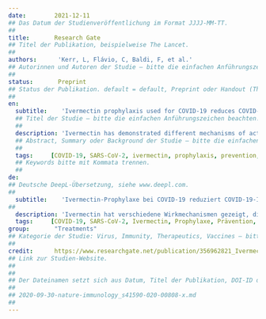 ```yaml
---
date:        2021-12-11
## Das Datum der Studienveröffentlichung im Format JJJJ-MM-TT.
##
title:       Research Gate 
## Titel der Publikation, beispielweise The Lancet.
##
authors:      'Kerr, L, Flávio, C, Baldi, F, et al.'
## Autorinnen und Autoren der Studie – bitte die einfachen Anführungszeichen beachten!
##
status:       Preprint
## Status der Publikation. default = default, Preprint oder Handout (Thesenpapier)
##
en:
  subtitle:    'Ivermectin prophylaxis used for COVID-19 reduces COVID-19 infection and mortality rates: A 220,517-subject, populational-level retrospective citywide'
  ## Titel der Studie – bitte die einfachen Anführungszeichen beachten!
  ##
  description: 'Ivermectin has demonstrated different mechanisms of actions that could potentially protect from both COVID-19 infection and COVID-19-related comorbidities. Based on the existing literature and safety profile of ivermectin, a citywide program of prophylactic use of ivermectin for COVID-19 was implemented in Itajai, a Southern city in Brazil in the state of Santa Catarina. The objective of this analysis is to evaluate the effects of the use of ivermectin for prevention of COVID-19 infection, risk of dying and mortality, compared to non-users. This is a retrospective analysis of registry data from the medical based citywide COVID-19 prevention with ivermectin program, between July 2020 to December of 2020. The whole population of Itajaí was invited for a medical visit to compile demographic and medical parameters. In the absence of contraindications, ivermectin was offered as an optional treatment for 2 days every 15 days at a dose of 0.2mg/kg/day. Patients’ preferences and medical autonomy were preserved. Ivermectin users were compared with the comorbidity-matched population of non-users for COVID-19 by age, sex, COVID-19 infection rate, and COVID-19 mortality rate. Results in terms of mortality were adjusted for all relevant variables and Propensity Score Matching (PSM) was calculated. A total of 220,517 subjects were included in the analysis; 133,051 (60.3%) ivermectin users and 87,466 (39.7%) non-users. COVID-19 infection occurred in 4,311 (3.2%) treated subjects, and 3,034 (3.5%) non-treated subjects. This evidence showed a 7% reduction in COVID-19 infection rate with use of ivermectin: COVID-19 infection rate ratio. A total of 62 deaths (1.4% mortality rate) occurred among users and 79 deaths (2.6% mortality rate) among non-users, showing a 48% reduction in mortality rate. Risk of dying from COVID-19 among ivermectin users was 45% lower than non-users. Prophylactic use of ivermectin showed significantly reduced COVID-19 infection rate, mortality rate and chance of dying from COVID-19 on a calculated population-level analysis, which controlled for all relevant confounding variables.'
  ## Abstract, Summary oder Background der Studie – bitte die einfachen Anführungszeichen beachten!
  ##
  tags:     [COVID-19, SARS-CoV-2, ivermectin, prophylaxis, prevention, coronavirus]
  ## Keywords bitte mit Kommata trennen.
  ##
de: 
## Deutsche DeepL-Übersetzung, siehe www.deepl.com.
##
  subtitle:    'Ivermectin-Prophylaxe bei COVID-19 reduziert COVID-19-Infektions- und Sterblichkeitsraten: Eine stadtweite retrospektive Studie mit 220.517 Probanden auf Bevölkerungsebene'
##
  description: 'Ivermectin hat verschiedene Wirkmechanismen gezeigt, die potenziell sowohl vor einer COVID-19-Infektion als auch vor COVID-19-bedingten Komorbiditäten schützen könnten. Auf der Grundlage der vorhandenen Literatur und des Sicherheitsprofils von Ivermectin wurde in Itajai, einer Stadt im Süden Brasiliens im Bundesstaat Santa Catarina, ein stadtweites Programm zur prophylaktischen Anwendung von Ivermectin gegen COVID-19 durchgeführt. Ziel dieser Analyse ist, die Auswirkungen der Anwendung von Ivermectin zur Vorbeugung von COVID-19-Infektionen, das Sterberisiko und die Sterblichkeit im Vergleich zu Nichtanwendern zu bewerten. Es handelt sich um eine retrospektive Analyse von Registerdaten aus dem medizinisch basierten stadtweiten COVID-19-Präventionsprogramm mit Ivermectin zwischen Juli 2020 und Dezember 2020. Die gesamte Bevölkerung von Itajaí wurde zu einem Arztbesuch eingeladen, um demografische und medizinische Parameter zu erheben. Wenn keine Kontraindikationen vorlagen, wurde Ivermectin als optionale Behandlung für 2 Tage alle 15 Tage in einer Dosis von 0,2 mg/kg/Tag angeboten. Die Präferenzen der Patienten und ihre medizinische Autonomie wurden gewahrt. Die Ivermectin-Anwender wurden mit der komorbiditätsangepassten Population der Nicht-Anwender von COVID-19 nach Alter, Geschlecht, COVID-19-Infektionsrate und COVID-19-Mortalitätsrate verglichen. Die Ergebnisse in Bezug auf die Sterblichkeit wurden um alle relevanten Variablen bereinigt, und es wurde ein Propensity Score Matching (PSM) berechnet. Insgesamt wurden 220.517 Probanden in die Analyse einbezogen; 133.051 (60,3 %) Ivermectin-Anwender und 87.466 (39,7 %) Nicht-Anwender. Eine COVID-19-Infektion trat bei 4 311 (3,2 %) behandelten Probanden und 3 034 (3,5 %) nicht behandelten Probanden auf. Die Ergebnisse zeigen, dass die COVID-19-Infektionsrate durch die Anwendung von Ivermectin um 7 % gesenkt werden konnte: Verhältnis COVID-19-Infektionsrate. Insgesamt traten 62 Todesfälle (1,4 % Sterblichkeitsrate) bei den Anwendern und 79 Todesfälle (2,6 % Sterblichkeitsrate) bei den Nichtanwendern auf, was eine Verringerung der Sterblichkeitsrate um 48 % bedeutet. Das Risiko, an COVID-19 zu sterben, war bei Ivermectin-Anwendern um 45 % geringer als bei Nicht-Anwendern. Die prophylaktische Anwendung von Ivermectin führte zu einer signifikanten Verringerung der COVID-19-Infektionsrate, der Sterblichkeitsrate und des Risikos, an COVID-19 zu sterben, bei einer berechneten Analyse auf Bevölkerungsebene, bei der alle relevanten Störfaktoren berücksichtigt wurden.'
  tags:     [COVID-19, SARS-CoV-2, Ivermectin, Prophylaxe, Prävention, Coronavirus]
group:       "Treatments"
## Kategorie der Studie: Virus, Immunity, Therapeutics, Vaccines – bitte die Anführungszeichen beachten!
##
credit:      https://www.researchgate.net/publication/356962821_Ivermectin_prophylaxis_used_for_COVID-19_reduces_COVID-19_infection_and_mortality_rates_A_220517-subject_populational-level_retrospective_citywide
## Link zur Studien-Website.
##
##
## Der Dateinamen setzt sich aus Datum, Titel der Publikation, DOI-ID der Studie (nach dem letzten Slash) und der Dateiendung zusammen. Bitte den Unterstrich vor der DOI-ID beachten!
##
## 2020-09-30-nature-immunology_s41590-020-00808-x.md
##
---
```

<object data="{{ page.link }}" style='height:calc(100vh - 400px); width: 100%' type='application/pdf'></object>